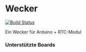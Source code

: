# Wecker
[![Build Status](https://travis-ci.org/leonardoInf/Wecker.svg?branch=master)](https://travis-ci.org/leonardoInf/Wecker)


Ein Wecker für Arduino + RTC-Modul

### Unterstützte Boards

